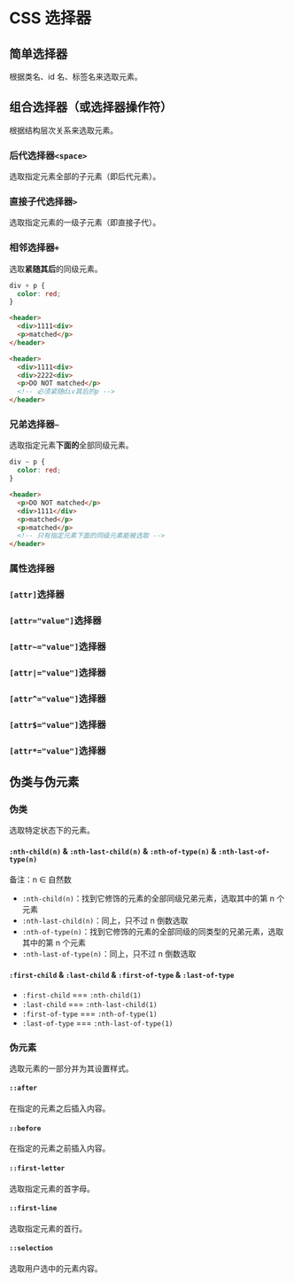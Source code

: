 # CSS 选择器

## 简单选择器

根据类名、id 名、标签名来选取元素。

## 组合选择器（或选择器操作符）

根据结构层次关系来选取元素。

### 后代选择器`<space>`

选取指定元素全部的子元素（即后代元素）。

### 直接子代选择器`>`

选取指定元素的一级子元素（即直接子代）。

### 相邻选择器`+`

选取**紧随其后**的同级元素。

```css
div + p {
  color: red;
}
```

```html
<header>
  <div>1111<div>
  <p>matched</p>
</header>
```

```html
<header>
  <div>1111<div>
  <div>2222<div>
  <p>DO NOT matched</p>
  <!-- 必须紧随div其后的p -->
</header>
```

### 兄弟选择器`~`

选取指定元素**下面的**全部同级元素。

```css
div ~ p {
  color: red;
}
```

```html
<header>
  <p>DO NOT matched</p>
  <div>1111</div>
  <p>matched</p>
  <p>matched</p>
  <!-- 只有指定元素下面的同级元素能被选取 -->
</header>
```

### 属性选择器

### `[attr]`选择器

### `[attr="value"]`选择器

### `[attr~="value"]`选择器

### `[attr|="value"]`选择器

### `[attr^="value"]`选择器

### `[attr$="value"]`选择器

### `[attr*="value"]`选择器

## 伪类与伪元素

### 伪类

选取特定状态下的元素。

#### `:nth-child(n)` & `:nth-last-child(n)` & `:nth-of-type(n)` & `:nth-last-of-type(n)`

备注：n ∈ 自然数

- `:nth-child(n)`：找到它修饰的元素的全部同级兄弟元素，选取其中的第 n 个元素
- `:nth-last-child(n)`：同上，只不过 n 倒数选取
- `:nth-of-type(n)`：找到它修饰的元素的全部同级的同类型的兄弟元素，选取其中的第 n 个元素
- `:nth-last-of-type(n)`：同上，只不过 n 倒数选取

#### `:first-child` & `:last-child` & `:first-of-type` & `:last-of-type`

- `:first-child` === `:nth-child(1)`
- `:last-child` === `:nth-last-child(1)`
- `:first-of-type` === `:nth-of-type(1)`
- `:last-of-type` === `:nth-last-of-type(1)`

### 伪元素

选取元素的一部分并为其设置样式。

#### `::after`

在指定的元素之后插入内容。

#### `::before`

在指定的元素之前插入内容。

#### `::first-letter`

选取指定元素的首字母。

#### `::first-line`

选取指定元素的首行。

#### `::selection`

选取用户选中的元素内容。
